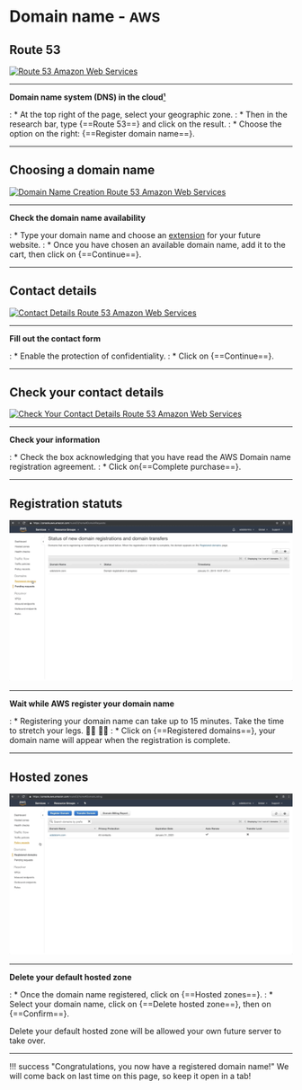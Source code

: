 # Domain name - <small>AWS</small>

## Route 53

<p><a href="../assets/images/aws/nom-de-domaine/en/1.gif" target="_blank"><img alt="Route 53 Amazon Web Services" src="../assets/images/aws/nom-de-domaine/en/1.gif"></a></p>

***

**Domain name system (DNS) in the cloud<a href="https://aws.amazon.com/fr/route53/" target="_blank">&#185;</a>**

:    * At the top right of the page, select your geographic zone.
:    * Then in the research bar, type {==Route 53==} and click on the result.
:    * Choose the option on the right: {==Register domain name==}.

***

## Choosing a domain name

<p><a href="../assets/images/aws/nom-de-domaine/en/2.gif" target="_blank"><img alt="Domain Name Creation Route 53 Amazon Web Services" src="../assets/images/aws/nom-de-domaine/en/2.gif"></a></p>

***

**Check the domain name availability**

:    * Type your domain name and choose an <a href="/help/glossary" target="_blank">extension</a> for your future website.
:    * Once you have chosen an available domain name, add it to the cart, then click on {==Continue==}.

***

## Contact details

<p><a href="../assets/images/aws/nom-de-domaine/en/3.gif" target="_blank"><img alt="Contact Details Route 53 Amazon Web Services" src="../assets/images/aws/nom-de-domaine/en/3.gif"></a></p>

***

**Fill out the contact form**

:    * Enable the protection of confidentiality.
:    * Click on {==Continue==}.

***

## Check your contact details

<p><a href="../assets/images/aws/nom-de-domaine/en/4.gif" target="_blank"><img alt="Check Your Contact Details Route 53 Amazon Web Services" src="../assets/images/aws/nom-de-domaine/en/4.gif"></a></p>

***

**Check your information**

:    * Check the box acknowledging that you have read the AWS Domain name registration agreement.
:    * Click on{==Complete purchase==}.

***

## Registration statuts

<p><a href="../assets/images/aws/nom-de-domaine/en/5.gif" target="_blank"><img alt="Check Your Contact Details Route 53 Amazon Web Services" src="../assets/images/aws/nom-de-domaine/en/5.gif"></a></p>

***

**Wait while AWS register your domain name**

:    * Registering your domain name can take up to 15 minutes. Take the time to stretch your legs.  🚶‍♀️ 🤸‍♀️
:    * Click on {==Registered domains==}, your domain name will appear when the registration is complete.

***

## Hosted zones

<p><a href="../assets/images/aws/nom-de-domaine/en/6.gif" target="_blank"><img alt="Delete Default Hosted Zone Route 53 Amazon Web Services" src="../assets/images/aws/nom-de-domaine/en/6.gif"></a></p>

***

**Delete your default hosted zone**

:    * Once the domain name registered, click on {==Hosted zones==}.
:    * Select your domain name, click on {==Delete hosted zone==}, then on {==Confirm==}.<br>

Delete your default hosted zone will be allowed your own future server to take over.

***

!!! success "Congratulations, you now have a registered domain name!"
    We will come back on last time on this page, so keep it open in a tab!